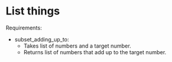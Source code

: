 # List things

Requirements:

- subset_adding_up_to:
  - Takes list of numbers and a target number.
  - Returns list of numbers that add up to the target number.
